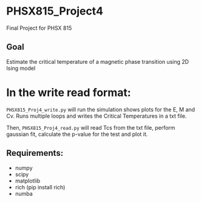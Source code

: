 # PHSX815_Project4
Final Project for PHSX 815

## Goal
Estimate the critical temperature of a magnetic phase transition using 2D Ising model 

# In the write read format:
`PHSX815_Proj4_write.py` will run the simulation shows plots for the E, M and Cv. Runs multiple loops and writes the Critical Temperatures in a txt file.

Then, `PHSX815_Proj4_read.py` will read Tcs from the txt file,  perform gaussian fit, calculate the p-value for the test and plot it.

## Requirements:
- numpy
- scipy
- matplotlib
- rich (pip install rich)
- numba
